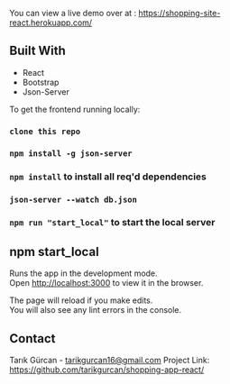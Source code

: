 You can view a live demo over at : https://shopping-site-react.herokuapp.com/


## Built With

- React
- Bootstrap
- Json-Server


To get the frontend running locally:

### `clone this repo`
### `npm install -g json-server`
### `npm install` to install all req'd dependencies
### `json-server --watch db.json`
### `npm run "start_local"` to start the local server

## npm start_local

Runs the app in the development mode.\
Open [http://localhost:3000](http://localhost:3000) to view it in the browser.

The page will reload if you make edits.\
You will also see any lint errors in the console.

## Contact

Tarık Gürcan - tarikgurcan16@gmail.com
Project Link: https://github.com/tarikgurcan/shopping-app-react/
